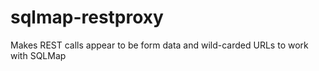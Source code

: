 # sqlmap-restproxy
Makes REST calls appear to be form data and wild-carded URLs to work with SQLMap
